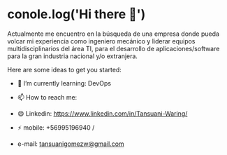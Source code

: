 # conole.log('Hi there 👋')
Actualmente me encuentro en la búsqueda de una empresa donde pueda volcar mi experiencia como ingeniero mecánico y liderar equipos multidisciplinarios del área TI, para el desarrollo de aplicaciones/software para la gran industria nacional y/o extranjera.

Here are some ideas to get you started:

- 🌱 I’m currently learning: DevOps

- 📫 How to reach me: 
- 😄 Linkedin: https://www.linkedin.com/in/Tansuani-Waring/ 
- ⚡ mobile: +56995196940 /
-    e-mail: tansuanigomezw@gmail.com
